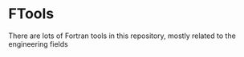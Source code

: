 # FTools
There are lots of Fortran tools in this repository, mostly related to the engineering fields
